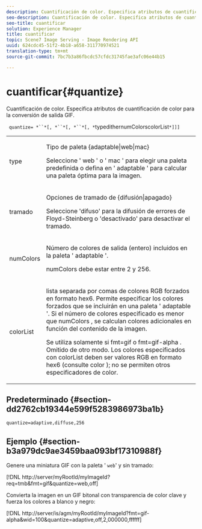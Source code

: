 ```yaml
---
description: Cuantificación de color. Especifica atributos de cuantificación de color para la conversión de salida GIF.
seo-description: Cuantificación de color. Especifica atributos de cuantificación de color para la conversión de salida GIF.
seo-title: cuantificar
solution: Experience Manager
title: cuantificar
topic: Scene7 Image Serving - Image Rendering API
uuid: 624cdc45-51f2-4b18-a658-311770974521
translation-type: tm+mt
source-git-commit: 7bc7b3a86fbcdc57cfdc31745fae3afc06e44b15

---
```



# cuantificar{#quantize}

Cuantificación de color. Especifica atributos de cuantificación de color para la conversión de salida GIF.

` quantize= *``*[, *``*[, *``*[, *`typedithernumColorscolorList`*]]]`

<table id="simpletable_6BF155FCB8224E7EBFC8D8375AD26A71"> 
 <tr class="strow"> 
  <td class="stentry"> <p> <span class="codeph"> <span class="varname"> type </span> </span> </p> </td> 
  <td class="stentry"> <p> <span class="codeph"> Tipo de paleta {adaptable|web|mac} </span> </p> <p>Seleccione ' <span class="codeph"> web </span>' o ' <span class="codeph"> mac </span>' para elegir una paleta predefinida o defina en ' <span class="codeph"> adaptable </span>' para calcular una paleta óptima para la imagen. </p> </td> 
 </tr> 
 <tr class="strow"> 
  <td class="stentry"> <p> <span class="codeph"> <span class="varname"> tramado </span></span> </p> </td> 
  <td class="stentry"> <p> <span class="codeph"> Opciones de tramado de {difusión|apagado} </span> </p> <p>Seleccione 'difuso' para la difusión de errores de Floyd-Steinberg o 'desactivado' para desactivar el tramado. </p> </td> 
 </tr> 
 <tr class="strow"> 
  <td class="stentry"> <p> <span class="codeph"> <span class="varname"> numColors </span></span> </p> </td> 
  <td class="stentry"> <p>Número de colores de salida (entero) incluidos en la paleta ' <span class="codeph"> adaptable </span>'. </p> <p> <span class="codeph"> <span class="varname"> numColors </span> </span> debe estar entre 2 y 256. </p> </td> 
 </tr> 
 <tr class="strow"> 
  <td class="stentry"> <p> <span class="codeph"> <span class="varname"> colorList </span></span> </p> </td> 
  <td class="stentry"> <p>lista separada por comas de colores RGB forzados en formato hex6. Permite especificar los colores forzados que se incluirán en una paleta ' <span class="codeph"> adaptable </span>'. Si el número de colores especificado es menor que <span class="codeph"> numColors </span>, se calculan colores adicionales en función del contenido de la imagen. </p> <p>Se utiliza solamente si <span class="codeph"> fmt=gif </span> o <span class="codeph"> fmt=gif-alpha </span>. Omitido de otro modo. Los colores especificados con <span class="codeph"> colorList <span class="varname"> </span> deben ser valores RGB en formato hex6 (consulte </span> color <span class="codeph"> </span>); no se permiten otros especificadores de color. </p> </td> 
 </tr> 
</table>

## Predeterminado {#section-dd2762cb19344e599f5283986973ba1b}

`quantize=adaptive,diffuse,256`

## Ejemplo {#section-b3a979dc9ae3459baa093bf17310988f}

Genere una miniatura GIF con la paleta &#39; `web`&#39; y sin tramado:

[!DNL http://server/myRootId/myImageId?req=tmb&fmt=gif&quantize=web,off]

Convierta la imagen en un GIF bitonal con transparencia de color clave y fuerza los colores a blanco y negro:

[!DNL http://server/is/agm/myRootId/myImageId?fmt=gif-alpha&wid=100&quantize=adaptive,off,2,000000,ffffff]
